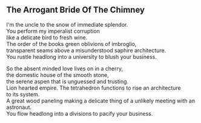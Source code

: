 The Arrogant Bride Of The Chimney
---------------------------------
I'm the uncle to the snow of immediate splendor.  
You perform my imperalist corruption  
like a delicate bird to fresh wine.  
The order of the books green oblivions of imbroglio,  
transparent seams above a misunderstood saphire architecture.  
You rustle headlong into a university to blush your business.  
  
So the absent minded love lives on in a cherry,  
the domestic house of the smooth stone,  
the serene aspen that is unguessed and trusting.  
Lion hearted empire. The tetrahedron functions to rise an architecture  
to its system.  
A great wood paneling making a delicate thing of a unlikely meeting with an astronaut.  
You flow headlong into a divisions to pacify your business.  
